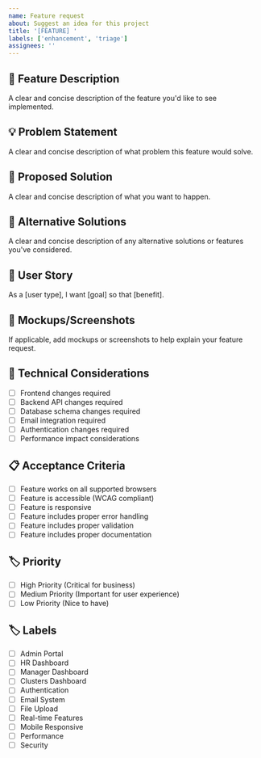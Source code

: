 ```yaml
---
name: Feature request
about: Suggest an idea for this project
title: '[FEATURE] '
labels: ['enhancement', 'triage']
assignees: ''
---
```


## 🚀 Feature Description
A clear and concise description of the feature you'd like to see implemented.

## 💡 Problem Statement
A clear and concise description of what problem this feature would solve.

## 🎯 Proposed Solution
A clear and concise description of what you want to happen.

## 🔄 Alternative Solutions
A clear and concise description of any alternative solutions or features you've considered.

## 📱 User Story
As a [user type], I want [goal] so that [benefit].

## 🎨 Mockups/Screenshots
If applicable, add mockups or screenshots to help explain your feature request.

## 🔧 Technical Considerations
- [ ] Frontend changes required
- [ ] Backend API changes required
- [ ] Database schema changes required
- [ ] Email integration required
- [ ] Authentication changes required
- [ ] Performance impact considerations

## 📋 Acceptance Criteria
- [ ] Feature works on all supported browsers
- [ ] Feature is accessible (WCAG compliant)
- [ ] Feature is responsive
- [ ] Feature includes proper error handling
- [ ] Feature includes proper validation
- [ ] Feature includes proper documentation

## 🏷️ Priority
- [ ] High Priority (Critical for business)
- [ ] Medium Priority (Important for user experience)
- [ ] Low Priority (Nice to have)

## 🏷️ Labels
- [ ] Admin Portal
- [ ] HR Dashboard
- [ ] Manager Dashboard
- [ ] Clusters Dashboard
- [ ] Authentication
- [ ] Email System
- [ ] File Upload
- [ ] Real-time Features
- [ ] Mobile Responsive
- [ ] Performance
- [ ] Security 